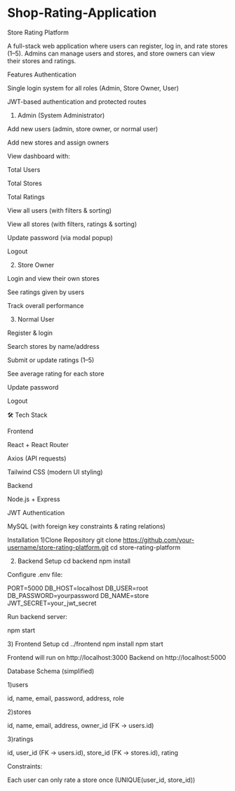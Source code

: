 # Shop-Rating-Application
Store Rating Platform

A full-stack web application where users can register, log in, and rate stores (1–5).
Admins can manage users and stores, and store owners can view their stores and ratings.

 Features
 Authentication

Single login system for all roles (Admin, Store Owner, User)

JWT-based authentication and protected routes

1) Admin (System Administrator)

Add new users (admin, store owner, or normal user)

Add new stores and assign owners

View dashboard with:

Total Users

Total Stores

Total Ratings

View all users (with filters & sorting)

View all stores (with filters, ratings & sorting)

Update password (via modal popup)

Logout

2) Store Owner

Login and view their own stores

See ratings given by users

Track overall performance

3) Normal User

Register & login

Search stores by name/address

Submit or update ratings (1–5)

See average rating for each store

Update password

Logout

🛠️ Tech Stack

Frontend

React + React Router

Axios (API requests)

Tailwind CSS (modern UI styling)

Backend

Node.js + Express

JWT Authentication

MySQL (with foreign key constraints & rating relations)

 Installation
1)Clone Repository
git clone https://github.com/your-username/store-rating-platform.git
cd store-rating-platform

2) Backend Setup
cd backend
npm install


Configure .env file:

PORT=5000
DB_HOST=localhost
DB_USER=root
DB_PASSWORD=yourpassword
DB_NAME=store
JWT_SECRET=your_jwt_secret


Run backend server:

npm start

3️) Frontend Setup
cd ../frontend
npm install
npm start


Frontend will run on http://localhost:3000
Backend on http://localhost:5000

 Database Schema (simplified)

1)users

id, name, email, password, address, role

2)stores

id, name, email, address, owner_id (FK → users.id)

3)ratings

id, user_id (FK → users.id), store_id (FK → stores.id), rating

Constraints:

Each user can only rate a store once (UNIQUE(user_id, store_id))






